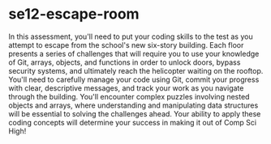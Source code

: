 # se12-escape-room
In this assessment, you'll need to put your coding skills to the test as you attempt to escape from the school's new six-story building. Each floor presents a series of challenges that will require you to use your knowledge of Git, arrays, objects, and functions in order to unlock doors, bypass security systems, and ultimately reach the helicopter waiting on the rooftop.
You'll need to carefully manage your code using Git, commit your progress with clear, descriptive messages, and track your work as you navigate through the building. You'll encounter complex puzzles involving nested objects and arrays, where understanding and manipulating data structures will be essential to solving the challenges ahead. Your ability to apply these coding concepts will determine your success in making it out of Comp Sci High!
